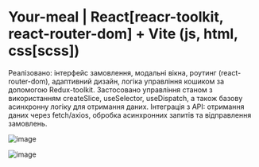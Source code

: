 # Your-meal | React[reacr-toolkit, react-router-dom] + Vite (js, html, css[scss])
Реалізовано: інтерфейс замовлення, модальні вікна, роутинг (react-router-dom), адаптивний дизайн, логіка управління кошиком за допомогою Redux-toolkit.
Застосовано управління станом з використанням createSlice, useSelector, useDispatch, а також базову асинхронну логіку для отримання даних.
Інтеграція з API: отримання даних через fetch/axios, обробка асинхронних запитів та відправлення замовлень.

![image](https://github.com/user-attachments/assets/8fd975f8-8835-4402-b938-abfff21be934)

![image](https://github.com/user-attachments/assets/22bd00ed-10ab-498b-9eae-dede8ee09ce4)
